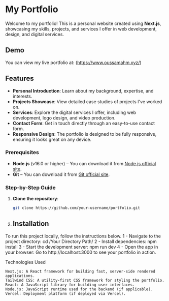 # My Portfolio

Welcome to my portfolio! This is a personal website created using **Next.js**, showcasing my skills, projects, and services I offer in web development, 
design, and digital services.

## Demo

You can view my live portfolio at: (https://www.oussamahm.xyz/)

## Features

- **Personal Introduction**: Learn about my background, expertise, and interests.
- **Projects Showcase**: View detailed case studies of projects I've worked on.
- **Services**: Explore the digital services I offer, including web development, logo design, and video production.
- **Contact Form**: Get in touch directly through an easy-to-use contact form.
- **Responsive Design**: The portfolio is designed to be fully responsive, ensuring it looks great on any device.



### Prerequisites

- **Node.js** (v16.0 or higher) – You can download it from [Node.js official site](https://nodejs.org/).
- **Git** – You can download it from [Git official site](https://git-scm.com/).

### Step-by-Step Guide

1. **Clone the repository**:
   ```bash
   git clone https://github.com/your-username/portfolio.git
   
2. ## Installation

To run this project locally, follow the instructions below.
1 - Navigate to the project directory:
cd /Your Directory Path/
2 - Install dependencies:
npm install
3 - Start the development server:
npm run dev
4 - Open the app in your browser:
Go to http://localhost:3000 to see your portfolio in action.

Technologies Used

    Next.js: A React framework for building fast, server-side rendered applications.
    Tailwind CSS: A utility-first CSS framework for styling the portfolio.
    React: A JavaScript library for building user interfaces.
    Node.js: JavaScript runtime used for the backend (if applicable).
    Vercel: Deployment platform (if deployed via Vercel).
   
